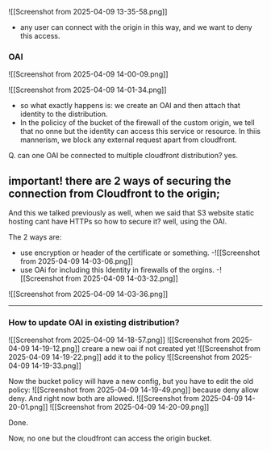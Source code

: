 ![[Screenshot from 2025-04-09 13-35-58.png]]
- any user can connect with the origin in this way, and we want to deny this access.


### OAI
![[Screenshot from 2025-04-09 14-00-09.png]]

![[Screenshot from 2025-04-09 14-01-34.png]]
- so what exactly happens is: we create an OAI and then attach that identity to the distribution.
- In the policicy of the bucket of the firewall of the custom origin, we tell that no onne but the identity can access this service or resource. In thiis mannerism, we block any external request apart from cloudfront.


Q. can one OAI be connected to multiple cloudfront distribution? yes.


## important! there are 2 ways of securing the connection from Cloudfront to the origin;
And this we talked previously as well, when we said that S3 website static hosting cant have HTTPs so how to secure it? well, using the OAI.

The 2 ways are:
- use encryption or header of the certificate or something.
-![[Screenshot from 2025-04-09 14-03-06.png]]
- use OAi for including this Identity in firewalls of the orgins.
-![[Screenshot from 2025-04-09 14-03-32.png]]


![[Screenshot from 2025-04-09 14-03-36.png]]






---- 
### How to update OAI in existing distribution?


![[Screenshot from 2025-04-09 14-18-57.png]]
![[Screenshot from 2025-04-09 14-19-12.png]]
creare a new oai if not created yet
![[Screenshot from 2025-04-09 14-19-22.png]]
add it to the policy
![[Screenshot from 2025-04-09 14-19-33.png]]


Now the bucket policy will have a new config, but you have to edit the old policy: 
![[Screenshot from 2025-04-09 14-19-49.png]]
because deny allow deny. And right now both are allowed.
![[Screenshot from 2025-04-09 14-20-01.png]]
![[Screenshot from 2025-04-09 14-20-09.png]]

Done.


Now, no one but the cloudfront can access the origin bucket.




